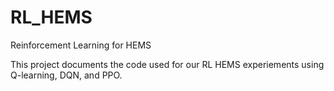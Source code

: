 # RL_HEMS
Reinforcement Learning for HEMS

This project documents the code used for our RL HEMS experiements using Q-learning, DQN, and PPO.<br />
